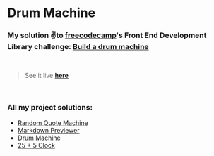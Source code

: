 # Drum Machine

### My solution ✌️to [freecodecamp](https://freecodecamp.org)'s Front End Development Library challenge: [Build a drum machine](https://www.freecodecamp.org/learn/front-end-development-libraries/front-end-development-libraries-projects/build-a-drum-machine)
&nbsp;  
> See it live [**here**](https://88yomi.github.io/drum-machine)

&nbsp;  
### **All my project solutions:**
- [Random Quote Machine](https://github.com/88yomi/random-quotes)
- [Markdown Previewer](https://github.com/88yomi/markdown-previewer)
- [Drum Machine](https://github.com/88yomi/drum-machine)
- [25 + 5 Clock](https://github.com/88yomi/25-clock)